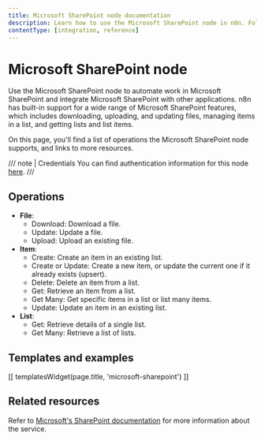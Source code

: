 ```yaml
---
title: Microsoft SharePoint node documentation
description: Learn how to use the Microsoft SharePoint node in n8n. Follow technical documentation to integrate Microsoft SharePoint node into your workflows.
contentType: [integration, reference]
---
```


# Microsoft SharePoint node

Use the Microsoft SharePoint node to automate work in Microsoft SharePoint and integrate Microsoft SharePoint with other applications. n8n has built-in support for a wide range of Microsoft SharePoint features, which includes downloading, uploading, and updating files, managing items in a list, and getting lists and list items.

On this page, you'll find a list of operations the Microsoft SharePoint node supports, and links to more resources.

///  note  | Credentials
You can find authentication information for this node [here](/integrations/builtin/credentials/microsoft.md).
///


## Operations

<!-- To avoid warning about "many" -->
<!-- vale from-write-good.Weasel = NO -->
* **File**:
	* Download: Download a file.
	* Update: Update a file.
	* Upload: Upload an existing file.
* **Item**:
	* Create: Create an item in an existing list.
	* Create or Update: Create a new item, or update the current one if it already exists (upsert).
	* Delete: Delete an item from a list.
	* Get: Retrieve an item from a list.
	* Get Many: Get specific items in a list or list many items.
	* Update: Update an item in an existing list.
* **List**:
	* Get: Retrieve details of a single list.
	* Get Many: Retrieve a list of lists.
<!-- vale from-write-good.Weasel = YES -->

## Templates and examples

<!-- see https://www.notion.so/n8n/Pull-in-templates-for-the-integrations-pages-37c716837b804d30a33b47475f6e3780 -->
[[ templatesWidget(page.title, 'microsoft-sharepoint') ]]

## Related resources

<!-- add a link to the service's documentation. This should usually go direct to the API docs -->
Refer to [Microsoft's SharePoint documentation](https://learn.microsoft.com/en-us/sharepoint/dev/sp-add-ins/get-to-know-the-sharepoint-rest-service) for more information about the service.

